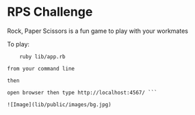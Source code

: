 # RPS Challenge

Rock, Paper Scissors is a fun game to play with your workmates

To play:

``` install bundle
    ruby lib/app.rb

from your command line

then

open browser then type http://localhost:4567/ ```

![Image](lib/public/images/bg.jpg) 
